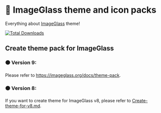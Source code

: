 🎏 ImageGlass theme and icon packs
==
Everything about [ImageGlass](https://imageglass.org) theme!


[![Total Downloads](https://img.shields.io/github/downloads/ImageGlass/theme/total?color=%233097B8&label=downloads&style=for-the-badge)](https://imageglass.org/themes)


## Create theme pack for ImageGlass
### 🟠 Version 9:
Please refer to https://imageglass.org/docs/theme-pack.

### 🟠 Version 8:
If you want to create theme for ImageGlass v8, please refer to [Create-theme-for-v8.md](./Create-theme-for-v8.md).

